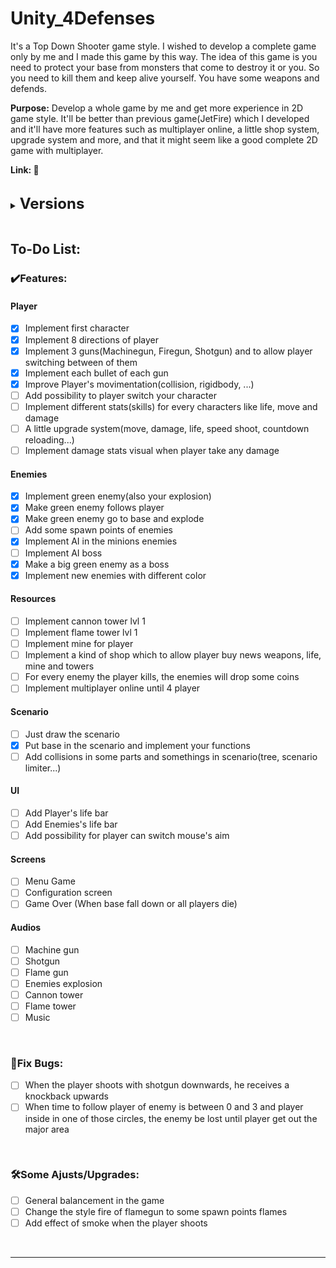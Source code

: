 # Unity_4Defenses

It's a Top Down Shooter game style. I wished to develop a complete game only by me and I made this game by this way.
The idea of this game is you need to protect your base from monsters that come to destroy it or you. So you need to kill them and keep alive yourself. You have some weapons and defends.

<strong>Purpose:</strong> Develop a whole game by me and get more experience in 2D game style. It'll be better than previous game(JetFire) which I developed and it'll have more features such as multiplayer online, a little shop system, upgrade system and more, and that it might seem like a good complete 2D game with multiplayer.

<strong>Link: 🚧</strong>

<br>
<!-- <br> -->

<details>
    <summary><strong><font size = "5">Versions</font></strong></summary>

    0️⃣v0.4.0
    ✔️Put base in the scenario and implement your functions
    ✔️Implement green enemy(also your explosion)
    ✔️Make green enemy go to base and explode
    ✔️Implement new enemies with different color
    ✔️Make a big green enemy as a boss
    ✔️Implement AI in the minions enemies
    ♻️Code improved. Abstract Projectile. Hierarchy.

    0️⃣v0.3.2
    ✔️Implement each bullet of each gun.

    0️⃣v0.3.1
    🚧Implement each bullet of each gun. 🐛There are some bugs.

    0️⃣v0.3.0
    ✔️Implement 3 guns(Machinegun, Firegun, Shotgun) and to allow player switching between of them
    ✔️Improve Player's movimentation(collision, rigidbody, ...)
    🚧Implement each bullet of each gun

    0️⃣v0.2.0
    ♻️Readme updated
    🔥Remove .vscode and UserSettings from repository
    ⬆️Project version updated 2021.3.13f1 -> 2021.3.23f1


    0️⃣v0.1.0
    ✔️Implement 8 directions of player


    0️⃣v0.0.0
    ✔️Implement first character
    ✔️Project created
    ✔️Repository created

</details>

<br>

## To-Do List:

### ✔️Features:<br>

#### Player

- [x] Implement first character
- [x] Implement 8 directions of player
- [x] Implement 3 guns(Machinegun, Firegun, Shotgun) and to allow player switching between of them
- [x] Implement each bullet of each gun
- [x] Improve Player's movimentation(collision, rigidbody, ...)
- [ ] Add possibility to player switch your character
- [ ] Implement different stats(skills) for every characters like life, move and damage
- [ ] A little upgrade system(move, damage, life, speed shoot, countdown reloading...)
- [ ] Implement damage stats visual when player take any damage

#### Enemies

- [x] Implement green enemy(also your explosion)
- [x] Make green enemy follows player
- [x] Make green enemy go to base and explode
- [ ] Add some spawn points of enemies
- [x] Implement AI in the minions enemies
- [ ] Implement AI boss
- [x] Make a big green enemy as a boss
- [x] Implement new enemies with different color

#### Resources

- [ ] Implement cannon tower lvl 1
- [ ] Implement flame tower lvl 1
- [ ] Implement mine for player
- [ ] Implement a kind of shop which to allow player buy news weapons, life, mine and towers
- [ ] For every enemy the player kills, the enemies will drop some coins
- [ ] Implement multiplayer online until 4 player

#### Scenario

- [ ] Just draw the scenario
- [x] Put base in the scenario and implement your functions
- [ ] Add collisions in some parts and somethings in scenario(tree, scenario limiter...)

#### UI

- [ ] Add Player's life bar
- [ ] Add Enemies's life bar
- [ ] Add possibility for player can switch mouse's aim

#### Screens

- [ ] Menu Game
- [ ] Configuration screen
- [ ] Game Over (When base fall down or all players die)

#### Audios

- [ ] Machine gun
- [ ] Shotgun
- [ ] Flame gun
- [ ] Enemies explosion
- [ ] Cannon tower
- [ ] Flame tower
- [ ] Music

<br>

### 🐛Fix Bugs:<br>

- [ ] When the player shoots with shotgun downwards, he receives a knockback upwards
- [ ] When time to follow player of enemy is between 0 and 3 and player inside in one of those circles, the enemy be lost until player get out the major area

<br>

### 🛠️Some Ajusts/Upgrades:<br>

- [ ] General balancement in the game
- [ ] Change the style fire of flamegun to some spawn points flames
- [ ] Add effect of smoke when the player shoots

<br>

---
